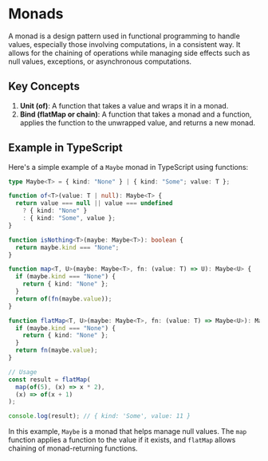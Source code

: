 # Monads

A monad is a design pattern used in functional programming to handle values, especially those involving computations, in a consistent way. It allows for the chaining of operations while managing side effects such as null values, exceptions, or asynchronous computations.

## Key Concepts

1. **Unit (of)**: A function that takes a value and wraps it in a monad.
2. **Bind (flatMap or chain)**: A function that takes a monad and a function, applies the function to the unwrapped value, and returns a new monad.

## Example in TypeScript

Here's a simple example of a `Maybe` monad in TypeScript using functions:

```typescript
type Maybe<T> = { kind: "None" } | { kind: "Some"; value: T };

function of<T>(value: T | null): Maybe<T> {
  return value === null || value === undefined
    ? { kind: "None" }
    : { kind: "Some", value };
}

function isNothing<T>(maybe: Maybe<T>): boolean {
  return maybe.kind === "None";
}

function map<T, U>(maybe: Maybe<T>, fn: (value: T) => U): Maybe<U> {
  if (maybe.kind === "None") {
    return { kind: "None" };
  }
  return of(fn(maybe.value));
}

function flatMap<T, U>(maybe: Maybe<T>, fn: (value: T) => Maybe<U>): Maybe<U> {
  if (maybe.kind === "None") {
    return { kind: "None" };
  }
  return fn(maybe.value);
}

// Usage
const result = flatMap(
  map(of(5), (x) => x * 2),
  (x) => of(x + 1)
);

console.log(result); // { kind: 'Some', value: 11 }
```

In this example, `Maybe` is a monad that helps manage null values. The `map` function applies a function to the value if it exists, and `flatMap` allows chaining of monad-returning functions.
